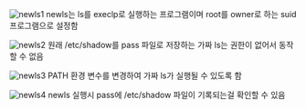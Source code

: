 ![newls1](https://user-images.githubusercontent.com/1107765/160220154-2659ea7b-66e9-4ef0-bd08-f3bd22fe2713.png)
newls는 ls를 execlp로 실행하는 프로그램이며 root를 owner로 하는 suid 프로그램으로 설정함

![newls2](https://user-images.githubusercontent.com/1107765/160220157-56780f50-c357-4df6-8c1c-3e6c03760ac4.png)
원래 /etc/shadow를 pass 파일로 저장하는 가짜 ls는 권한이 없어서 동작할 수 없음

![newls3](https://user-images.githubusercontent.com/1107765/160220158-c555fada-56b7-41b4-a99c-4b2cce8f74b2.png)
PATH 환경 변수를 변경하여 가짜 ls가 실행될 수 있도록 함

![newls4](https://user-images.githubusercontent.com/1107765/160220159-6299f077-e6a3-4ad7-b8bb-cdae7502f8dc.png)
newls 실행시 pass에 /etc/shadow 파일이 기록되는걸 확인할 수 있음
